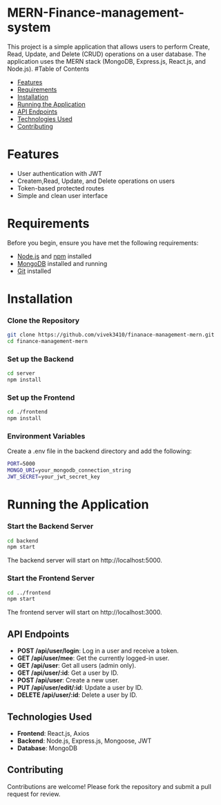 # MERN-Finance-management-system

This project is a simple application that allows users to perform Create, Read, Update, and Delete (CRUD) operations on a user database. The application uses the MERN stack (MongoDB, Express.js, React.js, and Node.js).
#Table of Contents

- [Features](#features)
- [Requirements](#requirements)
- [Installation](#installation)
- [Running the Application](#Running-the-Application)
- [API Endpoints](#API-Endpoints)
- [Technologies Used](#Technologies-Used)
- [Contributing](#Contributing)

# Features

- User authentication with JWT
- Createm,Read, Update, and Delete operations on users
- Token-based protected routes
- Simple and clean user interface

# Requirements

Before you begin, ensure you have met the following requirements:

- [Node.js](https://nodejs.org/en) and [npm](https://www.npmjs.com/) installed
- [MongoDB](https://www.mongodb.com/) installed and running
- [Git](https://git-scm.com/) installed

# Installation

### Clone the Repository

```bash
git clone https://github.com/vivek3410/finanace-management-mern.git
cd finance-management-mern
```

### Set up the Backend

```bash
cd server
npm install
```

### Set up the Frontend

```bash
cd ./frontend
npm install
```

### Environment Variables

Create a .env file in the backend directory and add the following:

```bash
PORT=5000
MONGO_URI=your_mongodb_connection_string
JWT_SECRET=your_jwt_secret_key
```

# Running the Application

### Start the Backend Server

```bash
cd backend
npm start
```

The backend server will start on http://localhost:5000.

### Start the Frontend Server

```bash
cd ../frontend
npm start
```

The frontend server will start on http://localhost:3000.

## API Endpoints

- **POST /api/user/login**: Log in a user and receive a token.
- **GET /api/user/mee**: Get the currently logged-in user.
- **GET /api/user**: Get all users (admin only).
- **GET /api/user/:id**: Get a user by ID.
- **POST /api/user**: Create a new user.
- **PUT /api/user/edit/:id**: Update a user by ID.
- **DELETE /api/user/:id**: Delete a user by ID.

## Technologies Used

- **Frontend**: React.js, Axios
- **Backend**: Node.js, Express.js, Mongoose, JWT
- **Database**: MongoDB

## Contributing

Contributions are welcome! Please fork the repository and submit a pull request for review.

